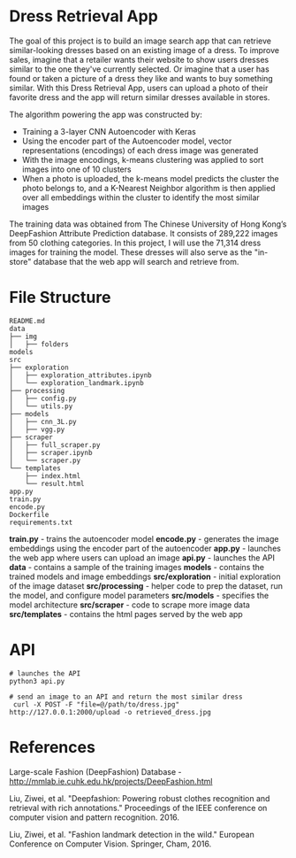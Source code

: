 # Dress Retrieval App

The goal of this project is to build an image search app that can retrieve similar-looking dresses based on an existing image of a dress. To improve sales, imagine that a retailer wants their website to show users dresses similar to the one they've currently selected. Or imagine that a user has found or taken a picture of a dress they like and wants to buy something similar. With this Dress Retrieval App, users can upload a photo of their favorite dress and the app will return similar dresses available in stores. 

The algorithm powering the app was constructed by:

* Training a 3-layer CNN Autoencoder with Keras
* Using the encoder part of the Autoencoder model, vector representations (encodings) of each dress image was generated
* With the image encodings, k-means clustering was applied to sort images into one of 10 clusters
* When a photo is uploaded, the k-means model predicts the cluster the photo belongs to, and a K-Nearest Neighbor algorithm is then applied over all embeddings within the cluster to identify the most similar images

The training data was obtained from The Chinese University of Hong Kong’s DeepFashion Attribute Prediction database. It consists of 289,222 images from 50 clothing categories. In this project, I will use the 71,314 dress images for training the model. These dresses will also serve as the "in-store" database that the web app will search and retrieve from.

# File Structure

```
README.md
data
├── img
│   ├── folders
models
src
├── exploration
│   ├── exploration_attributes.ipynb
│   └── exploration_landmark.ipynb
├── processing
│   ├── config.py
│   └── utils.py
├── models
│   ├── cnn_3L.py
│   ├── vgg.py
├── scraper
│   ├── full_scraper.py
│   ├── scraper.ipynb
│   └── scraper.py
└── templates
    ├── index.html
    └── result.html
app.py
train.py
encode.py
Dockerfile
requirements.txt

```

**train.py** - trains the autoencoder model
**encode.py** - generates the image embeddings using the encoder part of the autoencoder
**app.py** - launches the web app where users can upload an image
**api.py** - launches the API
**data** - contains a sample of the training images
**models** - contains the trained models and image embeddings
**src/exploration** - initial exploration of the image dataset
**src/processing** - helper code to prep the dataset, run the model, and configure model parameters
**src/models** - specifies the model architecture
**src/scraper** - code to scrape more image data
**src/templates** - contains the html pages served by the web app

# API

```
# launches the API
python3 api.py

# send an image to an API and return the most similar dress
 curl -X POST -F "file=@/path/to/dress.jpg" http://127.0.0.1:2000/upload -o retrieved_dress.jpg
```

# References

Large-scale Fashion (DeepFashion) Database - http://mmlab.ie.cuhk.edu.hk/projects/DeepFashion.html

Liu, Ziwei, et al. "Deepfashion: Powering robust clothes recognition and retrieval with rich annotations." Proceedings of the IEEE conference on computer vision and pattern recognition. 2016.

Liu, Ziwei, et al. "Fashion landmark detection in the wild." European Conference on Computer Vision. Springer, Cham, 2016.

